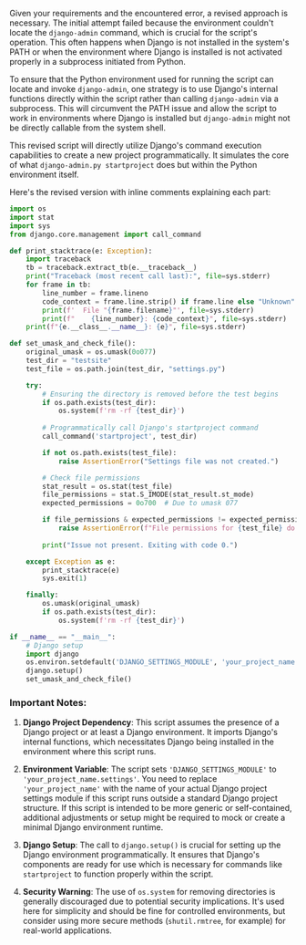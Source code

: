 Given your requirements and the encountered error, a revised approach is necessary. The initial attempt failed because the environment couldn't locate the `django-admin` command, which is crucial for the script's operation. This often happens when Django is not installed in the system's PATH or when the environment where Django is installed is not activated properly in a subprocess initiated from Python.

To ensure that the Python environment used for running the script can locate and invoke `django-admin`, one strategy is to use Django's internal functions directly within the script rather than calling `django-admin` via a subprocess. This will circumvent the PATH issue and allow the script to work in environments where Django is installed but `django-admin` might not be directly callable from the system shell.

This revised script will directly utilize Django's command execution capabilities to create a new project programmatically. It simulates the core of what `django-admin.py startproject` does but within the Python environment itself.

Here's the revised version with inline comments explaining each part:

```python
import os
import stat
import sys
from django.core.management import call_command

def print_stacktrace(e: Exception):
    import traceback
    tb = traceback.extract_tb(e.__traceback__)
    print("Traceback (most recent call last):", file=sys.stderr)
    for frame in tb:
        line_number = frame.lineno
        code_context = frame.line.strip() if frame.line else "Unknown"
        print(f'  File "{frame.filename}"', file=sys.stderr)
        print(f"    {line_number}: {code_context}", file=sys.stderr)
    print(f"{e.__class__.__name__}: {e}", file=sys.stderr)

def set_umask_and_check_file():
    original_umask = os.umask(0o077)
    test_dir = "testsite"
    test_file = os.path.join(test_dir, "settings.py")

    try:
        # Ensuring the directory is removed before the test begins
        if os.path.exists(test_dir):
            os.system(f'rm -rf {test_dir}')
        
        # Programmatically call Django's startproject command
        call_command('startproject', test_dir)

        if not os.path.exists(test_file):
            raise AssertionError("Settings file was not created.")

        # Check file permissions
        stat_result = os.stat(test_file)
        file_permissions = stat.S_IMODE(stat_result.st_mode)
        expected_permissions = 0o700  # Due to umask 077

        if file_permissions & expected_permissions != expected_permissions:
            raise AssertionError(f"File permissions for {test_file} do not respect umask. Found: {oct(file_permissions)}, Expected: {oct(expected_permissions)}")
        
        print("Issue not present. Exiting with code 0.")

    except Exception as e:
        print_stacktrace(e)
        sys.exit(1)

    finally:
        os.umask(original_umask)
        if os.path.exists(test_dir):
            os.system(f'rm -rf {test_dir}')

if __name__ == "__main__":
    # Django setup
    import django
    os.environ.setdefault('DJANGO_SETTINGS_MODULE', 'your_project_name.settings') # Adjust as necessary
    django.setup()
    set_umask_and_check_file()
```

### Important Notes:

1. **Django Project Dependency**: This script assumes the presence of a Django project or at least a Django environment. It imports Django's internal functions, which necessitates Django being installed in the environment where this script runs.
   
2. **Environment Variable**: The script sets `'DJANGO_SETTINGS_MODULE'` to `'your_project_name.settings'`. You need to replace `'your_project_name'` with the name of your actual Django project settings module if this script runs outside a standard Django project structure. If this script is intended to be more generic or self-contained, additional adjustments or setup might be required to mock or create a minimal Django environment runtime.

3. **Django Setup**: The call to `django.setup()` is crucial for setting up the Django environment programmatically. It ensures that Django's components are ready for use which is necessary for commands like `startproject` to function properly within the script.

4. **Security Warning**: The use of `os.system` for removing directories is generally discouraged due to potential security implications. It's used here for simplicity and should be fine for controlled environments, but consider using more secure methods (`shutil.rmtree`, for example) for real-world applications.